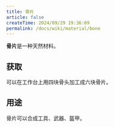 ```yaml
---
title: 骨片
article: false
createTime: 2024/09/29 19:36:09
permalink: /docs/wiki/material/bone
---
```

**骨片**是一种天然材料。

## 获取
可以在工作台上用四块骨头加工成六块骨片。

## 用途
骨片可以合成工具、武器、盔甲。